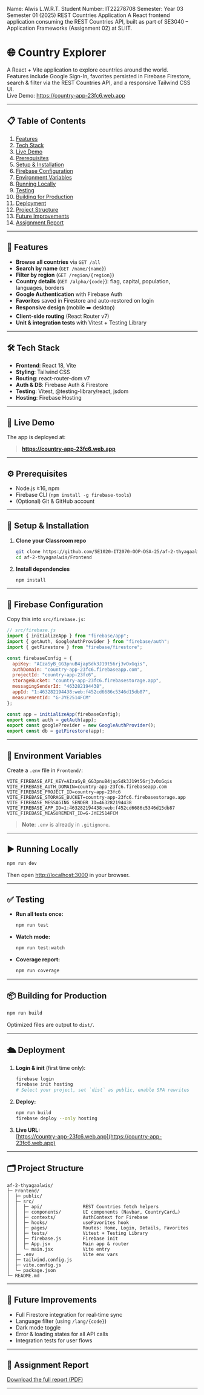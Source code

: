 Name: Alwis L.W.R.T.
Student Number: IT22278708
Semester: Year 03 Semester 01 (2025)
REST Countries Application
A React frontend application consuming the REST Countries API, built as part of SE3040 – Application Frameworks (Assignment 02) at SLIIT.

# 🌐 Country Explorer

A React + Vite application to explore countries around the world.  
Features include Google Sign-In, favorites persisted in Firebase Firestore, search & filter via the REST Countries API, and a responsive Tailwind CSS UI.  
Live Demo: https://country-app-23fc6.web.app

---

## 📋 Table of Contents

1. [Features](#-features)  
2. [Tech Stack](#-tech-stack)  
3. [Live Demo](#-live-demo)  
4. [Prerequisites](#-prerequisites)  
5. [Setup & Installation](#-setup--installation)  
6. [Firebase Configuration](#-firebase-configuration)  
7. [Environment Variables](#-environment-variables)  
8. [Running Locally](#-running-locally)  
9. [Testing](#-testing)  
10. [Building for Production](#-building-for-production)  
11. [Deployment](#-deployment)  
12. [Project Structure](#-project-structure)  
13. [Future Improvements](#-future-improvements)  
14. [Assignment Report](#-assignment-report)

---

## 🚀 Features

- **Browse all countries** via `GET /all`  
- **Search by name** (`GET /name/{name}`)  
- **Filter by region** (`GET /region/{region}`)  
- **Country details** (`GET /alpha/{code}`): flag, capital, population, languages, borders  
- **Google Authentication** with Firebase Auth  
- **Favorites** saved in Firestore and auto-restored on login  
- **Responsive design** (mobile ➡️ desktop)  
- **Client-side routing** (React Router v7)  
- **Unit & integration tests** with Vitest + Testing Library

---

## 🛠 Tech Stack

- **Frontend**: React 18, Vite  
- **Styling**: Tailwind CSS  
- **Routing**: react-router-dom v7  
- **Auth & DB**: Firebase Auth & Firestore  
- **Testing**: Vitest, @testing-library/react, jsdom  
- **Hosting**: Firebase Hosting  

---

## 🔗 Live Demo

The app is deployed at:

> **https://country-app-23fc6.web.app**

---

## ⚙️ Prerequisites

- Node.js ≥16, npm  
- Firebase CLI (`npm install -g firebase-tools`)  
- (Optional) Git & GitHub account  

---

## 🔧 Setup & Installation

1. **Clone your Classroom repo**  
   ```bash
   git clone https://github.com/SE1020-IT2070-OOP-DSA-25/af-2-thyagaalwis.git
   cd af-2-thyagaalwis/Frontend
   ```

2. **Install dependencies**  
   ```bash
   npm install
   ```

---

## 🔑 Firebase Configuration

Copy this into `src/firebase.js`:

```js
// src/firebase.js
import { initializeApp } from "firebase/app";
import { getAuth, GoogleAuthProvider } from "firebase/auth";
import { getFirestore } from "firebase/firestore";

const firebaseConfig = {
  apiKey: "AIzaSyB_GG3pnuB4japSdk3J19t56rj3vOxGqis",
  authDomain: "country-app-23fc6.firebaseapp.com",
  projectId: "country-app-23fc6",
  storageBucket: "country-app-23fc6.firebasestorage.app",
  messagingSenderId: "463282194438",
  appId: "1:463282194438:web:f452cd6686c5346d15db87",
  measurementId: "G-JYE2514FCM"
};

const app = initializeApp(firebaseConfig);
export const auth = getAuth(app);
export const googleProvider = new GoogleAuthProvider();
export const db = getFirestore(app);
```

---

## 📝 Environment Variables

Create a `.env` file in `Frontend/`:

```dotenv
VITE_FIREBASE_API_KEY=AIzaSyB_GG3pnuB4japSdk3J19t56rj3vOxGqis
VITE_FIREBASE_AUTH_DOMAIN=country-app-23fc6.firebaseapp.com
VITE_FIREBASE_PROJECT_ID=country-app-23fc6
VITE_FIREBASE_STORAGE_BUCKET=country-app-23fc6.firebasestorage.app
VITE_FIREBASE_MESSAGING_SENDER_ID=463282194438
VITE_FIREBASE_APP_ID=1:463282194438:web:f452cd6686c5346d15db87
VITE_FIREBASE_MEASUREMENT_ID=G-JYE2514FCM
```

> **Note**: `.env` is already in `.gitignore`.

---

## ▶️ Running Locally

```bash
npm run dev
```

Then open [http://localhost:3000](http://localhost:3000) in your browser.

---

## ✅ Testing

- **Run all tests once:**  
  ```bash
  npm run test
  ```
- **Watch mode:**  
  ```bash
  npm run test:watch
  ```
- **Coverage report:**  
  ```bash
  npm run coverage
  ```

---

## 📦 Building for Production

```bash
npm run build
```

Optimized files are output to `dist/`.

---

## 🛳 Deployment

1. **Login & init** (first time only):  
   ```bash
   firebase login
   firebase init hosting
   # Select your project, set `dist` as public, enable SPA rewrites
   ```

2. **Deploy:**  
   ```bash
   npm run build
   firebase deploy --only hosting
   ```

3. **Live URL:**  
   [https://country-app-23fc6.web.app](https://country-app-23fc6.web.app)

---

## 🗂 Project Structure

```
af-2-thyagaalwis/
├─ Frontend/
│  ├─ public/
│  ├─ src/
│  │  ├─ api/               REST Countries fetch helpers
│  │  ├─ components/        UI components (Navbar, CountryCard…)
│  │  ├─ contexts/          AuthContext for Firebase
│  │  ├─ hooks/             useFavorites hook
│  │  ├─ pages/             Routes: Home, Login, Details, Favorites
│  │  ├─ tests/             Vitest + Testing Library
│  │  ├─ firebase.js        Firebase init
│  │  ├─ App.jsx            Main app & router
│  │  └─ main.jsx           Vite entry
│  ├─ .env                  Vite env vars
│  ├─ tailwind.config.js
│  ├─ vite.config.js
│  └─ package.json
└─ README.md
```

---

## 🔮 Future Improvements

- Full Firestore integration for real-time sync
- Language filter (using `/lang/{code}`)
- Dark mode toggle
- Error & loading states for all API calls
- Integration tests for user flows

---

## 📄 Assignment Report

[Download the full report (PDF)](./Assignment%20Report.pdf)

---